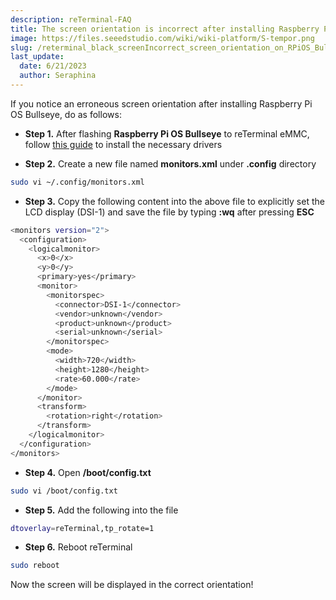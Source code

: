 ```yaml
---
description: reTerminal-FAQ
title: The screen orientation is incorrect after installing Raspberry Pi OS Bullseye
image: https://files.seeedstudio.com/wiki/wiki-platform/S-tempor.png
slug: /reterminal_black_screenIncorrect_screen_orientation_on_RPiOS_Bullseye
last_update:
  date: 6/21/2023
  author: Seraphina
---
```


<!-- Q11: The screen orientation is incorrect after installing Raspberry Pi OS Bullseye -->

If you notice an erroneous screen orientation after installing Raspberry Pi OS Bullseye, do as follows:

- **Step 1.** After flashing **Raspberry Pi OS Bullseye** to reTerminal eMMC, follow [this guide](https://wiki.seeedstudio.com/reTerminal/#install-reterminal-drivers-after-flashing-new-raspberry-pi-os-ubuntu-os-or-other-os) to install the necessary drivers

- **Step 2.** Create a new file named **monitors.xml** under **.config** directory

```sh
sudo vi ~/.config/monitors.xml
```

- **Step 3.** Copy the following content into the above file to explicitly set the LCD display (DSI-1) and save the file by typing **:wq** after pressing **ESC**

```sh
<monitors version="2">
  <configuration>
    <logicalmonitor>
      <x>0</x>
      <y>0</y>
      <primary>yes</primary>
      <monitor>
        <monitorspec>
          <connector>DSI-1</connector>
          <vendor>unknown</vendor>
          <product>unknown</product>
          <serial>unknown</serial>
        </monitorspec>
        <mode>
          <width>720</width>
          <height>1280</height>
          <rate>60.000</rate>
        </mode>
      </monitor>
      <transform>
        <rotation>right</rotation>
      </transform>
    </logicalmonitor>
  </configuration>
</monitors>
```

- **Step 4.** Open **/boot/config.txt**

```sh
sudo vi /boot/config.txt
```

- **Step 5.** Add the following into the file

```sh
dtoverlay=reTerminal,tp_rotate=1
```

- **Step 6.** Reboot reTerminal

```sh
sudo reboot
```

Now the screen will be displayed in the correct orientation!
